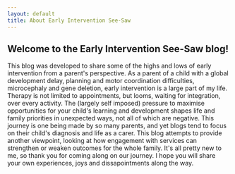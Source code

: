 ```yaml
---
layout: default
title: About Early Intervention See-Saw
---
```

## Welcome to the Early Intervention See-Saw blog!

This blog was developed to share some of the highs and lows of early intervention from a parent's perspective. As a parent of a child with a global development delay, planning and motor coordination difficulties, microcephaly and gene deletion, early intervention is a large part of my life. Therapy is not limited to appointments, but looms, waiting for integration, over every activity. The (largely self imposed) pressure to maximise opportunities for your child's learning and development shapes life and family priorities in unexpected ways, not all of which are negative.  This journey is one being made by so many parents, and yet blogs tend to focus on their child's diagnosis and life as a carer. This blog attempts to provide another viewpoint, looking at how engagement with services can strengthen or weaken outcomes for the whole family. It's all pretty new to me, so thank you for coming along on our journey. I hope you will share your own experiences, joys and dissapointments along the way.

